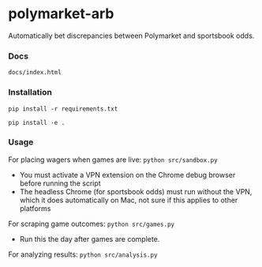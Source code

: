 # polymarket-arb
Automatically bet discrepancies between Polymarket and sportsbook odds.

### Docs
`docs/index.html`

### Installation
`pip install -r requirements.txt`

`pip install -e .`

### Usage
For placing wagers when games are live: `python src/sandbox.py`

- You must activate a VPN extension on the Chrome debug browser before running the script
- The headless Chrome (for sportsbook odds) must run without the VPN, which it does automatically on Mac, not sure if this applies to other platforms

For scraping game outcomes: `python src/games.py`

- Run this the day after games are complete.

For analyzing results: `python src/analysis.py`